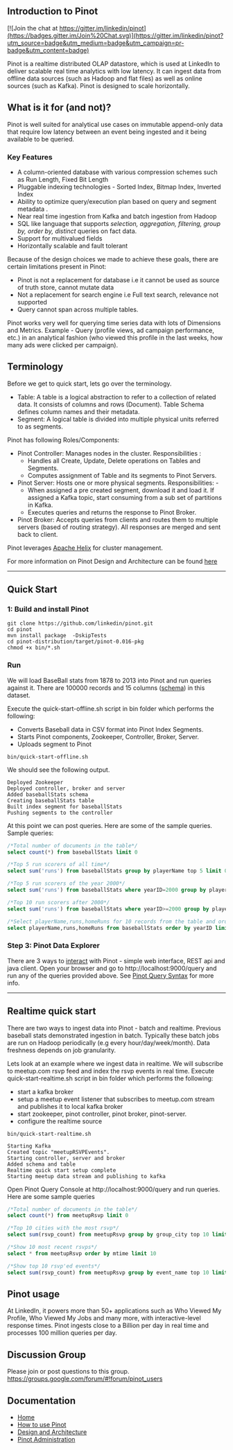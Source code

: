 ## Introduction to Pinot

[![Join the chat at https://gitter.im/linkedin/pinot](https://badges.gitter.im/Join%20Chat.svg)](https://gitter.im/linkedin/pinot?utm_source=badge&utm_medium=badge&utm_campaign=pr-badge&utm_content=badge)

Pinot is a realtime distributed OLAP datastore, which is used at LinkedIn to deliver scalable real time analytics with low latency. It can ingest data from offline data sources (such as Hadoop and flat files) as well as online sources (such as Kafka). Pinot is designed to scale horizontally.

## What is it for (and not)?

Pinot is well suited for analytical use cases on immutable append-only data that require low latency between an event being ingested and it being available to be queried. 

### Key Features

- A column-oriented database with various compression schemes such as Run Length, Fixed Bit Length
- Pluggable indexing technologies - Sorted Index, Bitmap Index, Inverted Index
- Ability to optimize query/execution plan based on query and segment metadata . 
- Near real time ingestion from Kafka and batch ingestion from Hadoop
- SQL like language that supports _selection, aggregation, filtering, group by, order by, distinct_ queries on fact data.
- Support for multivalued fields
- Horizontally scalable and fault tolerant 

Because of the design choices we made to achieve these goals, there are certain limitations present in Pinot:

- Pinot is not a replacement for database i.e it cannot be used as source of truth store, cannot mutate data 
- Not a replacement for search engine i.e Full text search, relevance not supported
- Query cannot span across multiple tables. 

Pinot works very well for querying time series data with lots of Dimensions and Metrics. Example - Query (profile views, ad campaign performance, etc.) in an analytical fashion (who viewed this profile in the last weeks, how many ads were clicked per campaign). 

## Terminology

Before we get to quick start, lets go over the terminology. 
- Table: A table is a logical abstraction to refer to a collection of related data. It consists of columns and rows (Document). Table Schema defines column names and their metadata.
- Segment: A logical table is divided into multiple physical units referred to as segments.

Pinot has following Roles/Components:

- Pinot Controller: Manages nodes in the cluster. Responsibilities :
  * Handles all Create, Update, Delete operations on Tables and Segments.
  * Computes assignment of Table and its segments to Pinot Servers.  
- Pinot Server: Hosts one or more physical segments. Responsibilities: -
  * When assigned a pre created segment, download it and load it. If assigned a Kafka topic, start consuming from a sub set of partitions in Kafka.
  * Executes queries and returns the response to Pinot Broker.
- Pinot Broker: Accepts queries from clients and routes them to multiple servers (based of routing strategy). All responses are merged and sent back to client.

Pinot leverages [Apache Helix](http://helix.apache.org) for cluster management. 

For more information on Pinot Design and Architecture can be found [here](https://github.com/linkedin/pinot/wiki/Architecture)

***

## Quick Start 

### 1: Build and install Pinot

```
git clone https://github.com/linkedin/pinot.git
cd pinot
mvn install package  -DskipTests
cd pinot-distribution/target/pinot-0.016-pkg
chmod +x bin/*.sh
```

### Run

We will load BaseBall stats from 1878 to 2013 into Pinot and run queries against it. There are 100000 records and 15 columns ([schema](https://github.com/linkedin/pinot/blob/master/pinot-tools/src/main/resources/sample_data/baseball.schema)) in this dataset.

Execute the quick-start-offline.sh script in bin folder which performs the following:
- Converts Baseball data in CSV format into Pinot Index Segments.
- Starts Pinot components, Zookeeper, Controller, Broker, Server.
- Uploads segment to Pinot

```
bin/quick-start-offline.sh
```

We should see the following output.

```
Deployed Zookeeper
Deployed controller, broker and server
Added baseballStats schema
Creating baseballStats table
Built index segment for baseballStats
Pushing segments to the controller
```

At this point we can post queries. Here are some of the sample queries. 
Sample queries:

```sql
/*Total number of documents in the table*/
select count(*) from baseballStats limit 0

/*Top 5 run scorers of all time*/ 
select sum('runs') from baseballStats group by playerName top 5 limit 0

/*Top 5 run scorers of the year 2000*/
select sum('runs') from baseballStats where yearID=2000 group by playerName top 5 limit 0

/*Top 10 run scorers after 2000*/
select sum('runs') from baseballStats where yearID>=2000 group by playerName limit 0

/*Select playerName,runs,homeRuns for 10 records from the table and order them by yearID*/
select playerName,runs,homeRuns from baseballStats order by yearID limit 10

```

### Step 3: Pinot Data Explorer

There are 3 ways to [interact](https://github.com/linkedin/pinot/wiki/Pinot-Client-API) with Pinot - simple web interface, REST api and java client. Open your browser and go to http://localhost:9000/query and run any of the queries provided above. See [Pinot Query Syntax](https://github.com/linkedin/pinot/wiki/Pinot-Query-Language-Examples) for more info. 

*** 
## Realtime quick start

There are two ways to ingest data into Pinot - batch and realtime. Previous baseball stats demonstrated ingestion in batch. Typically these batch jobs are run on Hadoop periodically (e.g every hour/day/week/month). Data freshness depends on job granularity. 

Lets look at an example where we ingest data in realtime. We will subscribe to meetup.com rsvp feed and index the rsvp events in real time. 
Execute quick-start-realtime.sh script in bin folder which performs the following:
- start a kafka broker 
- setup a meetup event listener that subscribes to meetup.com stream and publishes it to local kafka broker
- start zookeeper, pinot controller, pinot broker, pinot-server.
- configure the realtime source 

```
bin/quick-start-realtime.sh
```


```
Starting Kafka
Created topic "meetupRSVPEvents".
Starting controller, server and broker
Added schema and table
Realtime quick start setup complete
Starting meetup data stream and publishing to kafka
```

Open Pinot Query Console at http://localhost:9000/query and run queries. Here are some sample queries

```sql
/*Total number of documents in the table*/
select count(*) from meetupRsvp limit 0 

/*Top 10 cities with the most rsvp*/	
select sum(rsvp_count) from meetupRsvp group by group_city top 10 limit 0 

/*Show 10 most recent rsvps*/
select * from meetupRsvp order by mtime limit 10 

/*Show top 10 rsvp'ed events*/
select sum(rsvp_count) from meetupRsvp group by event_name top 10 limit 0 

```

## Pinot usage

At LinkedIn, it powers more than 50+ applications such as  Who Viewed My Profile, Who Viewed My Jobs and many more, with interactive-level response times. Pinot ingests close to a Billion per day in real time and processes 100 million queries per day.

## Discussion Group
Please join or post questions to this group. 
https://groups.google.com/forum/#!forum/pinot_users

## Documentation
- [Home](https://github.com/linkedin/pinot/wiki/Home)
- [How to use Pinot](https://github.com/linkedin/pinot/wiki/How-To-Use-Pinot)
- [Design and Architecture](https://github.com/linkedin/pinot/wiki/Architecture)
- [Pinot Administration](https://github.com/linkedin/pinot/wiki/Pinot-Administration)
